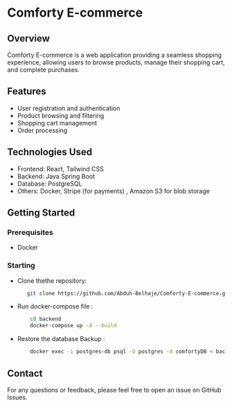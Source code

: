 # Comforty E-commerce

## Overview

Comforty E-commerce is a web application providing a seamless shopping experience, allowing users to browse products, manage their shopping cart, and complete purchases.


## Features

 - User registration and authentication
 - Product browsing and filtering
 - Shopping cart management
 - Order processing


## Technologies Used

 - Frontend: React, Tailwind CSS
 - Backend: Java Spring Boot
 - Database: PostgreSQL
 - Others: Docker, Stripe (for payments) , Amazon S3 for blob storage


## Getting Started

### Prerequisites

 - Docker 

### Starting

 - Clone thethe repository:
   ```sh
      git clone https://github.com/Abduh-Belhaje/Comforty-E-commerce.git

  - Run docker-compose file :
    ```sh
        cd backend
        docker-compose up -d --build
    
  - Restore the database Backup :
    ```sh
        docker exec -i postgres-db psql -U postgres -d comfortyDB < backup.sql


## Contact

For any questions or feedback, please feel free to open an issue on GitHub Issues.


